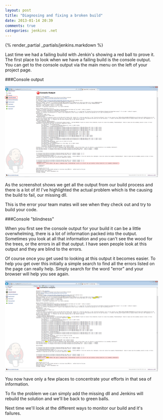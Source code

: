 ```yaml
---
layout: post
title: "Diagnosing and fixing a broken build"
date: 2013-01-14 20:39
comments: true
categories: jenkins .net
---
```

{% render_partial _partials/jenkins.markdown %}

Last time we had a failing build with Jenkin's showing a red ball to prove it.
The first place to look when we have a failing build is the console output. You
can get to the console output via the main menu on the left of your project
page.

###Console output

![](/images/jenkins-net/ch07/console-output.png)

As the screenshot shows we get all the output from our build process and there
is a lot of it! I've highlighted the actual problem which is the causing the
build to fail, our missing dll.

This is the error your team mates will see when they check out and try to build
your code.

###Console "blindness"

When you first see the console output for your build it can be a little
overwhelming, there is a lot of information packed into the output. Sometimes
you look at all that information and you can't see the wood for the trees, or
the errors in all that output. I have seen people look at this output and they
are blind to the errors.

Of course once you get used to looking at this output it becomes easier. To
help you get over this initially a simple search to find all the errors listed
on the page can really help. Simply search for the word "error" and your
browser will help you see again.

![](/images/jenkins-net/ch07/console-output-find.png)

You now have only a few places to concentrate your efforts in that sea of
information.

To fix the problem we can simply add the missing dll and Jenkins will rebuild
the solution and we'll be back to green balls.

Next time we'll look at the different ways to monitor our build and it's
failures.
